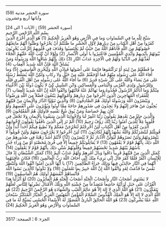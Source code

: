 ------------------------------------------------------------------------

(59) سورة الحشر مدنية  
وآياتها أربع وعشرون  
  
\[سورة الحشر (59) : الآيات 1 الى 24\]  
بِسْمِ اللَّهِ الرَّحْمنِ الرَّحِيمِ  
سَبَّحَ لِلَّهِ ما فِي السَّماواتِ وَما فِي الْأَرْضِ وَهُوَ الْعَزِيزُ الْحَكِيمُ (1) هُوَ الَّذِي أَخْرَجَ
الَّذِينَ كَفَرُوا مِنْ أَهْلِ الْكِتابِ مِنْ دِيارِهِمْ لِأَوَّلِ الْحَشْرِ ما ظَنَنْتُمْ أَنْ يَخْرُجُوا وَظَنُّوا
أَنَّهُمْ مانِعَتُهُمْ حُصُونُهُمْ مِنَ اللَّهِ فَأَتاهُمُ اللَّهُ مِنْ حَيْثُ لَمْ يَحْتَسِبُوا وَقَذَفَ فِي قُلُوبِهِمُ
الرُّعْبَ يُخْرِبُونَ بُيُوتَهُمْ بِأَيْدِيهِمْ وَأَيْدِي الْمُؤْمِنِينَ فَاعْتَبِرُوا يا أُولِي الْأَبْصارِ (2)
وَلَوْلا أَنْ كَتَبَ اللَّهُ عَلَيْهِمُ الْجَلاءَ لَعَذَّبَهُمْ فِي الدُّنْيا وَلَهُمْ فِي الْآخِرَةِ عَذابُ
النَّارِ (3) ذلِكَ بِأَنَّهُمْ شَاقُّوا اللَّهَ وَرَسُولَهُ وَمَنْ يُشَاقِّ اللَّهَ فَإِنَّ اللَّهَ شَدِيدُ الْعِقابِ
(4)  
ما قَطَعْتُمْ مِنْ لِينَةٍ أَوْ تَرَكْتُمُوها قائِمَةً عَلى أُصُولِها فَبِإِذْنِ اللَّهِ وَلِيُخْزِيَ الْفاسِقِينَ
(5) وَما أَفاءَ اللَّهُ عَلى رَسُولِهِ مِنْهُمْ فَما أَوْجَفْتُمْ عَلَيْهِ مِنْ خَيْلٍ وَلا رِكابٍ وَلكِنَّ
اللَّهَ يُسَلِّطُ رُسُلَهُ عَلى مَنْ يَشاءُ وَاللَّهُ عَلى كُلِّ شَيْءٍ قَدِيرٌ (6) ما أَفاءَ اللَّهُ عَلى
رَسُولِهِ مِنْ أَهْلِ الْقُرى فَلِلَّهِ وَلِلرَّسُولِ وَلِذِي الْقُرْبى وَالْيَتامى وَالْمَساكِينِ وَابْنِ
السَّبِيلِ كَيْ لا يَكُونَ دُولَةً بَيْنَ الْأَغْنِياءِ مِنْكُمْ وَما آتاكُمُ الرَّسُولُ فَخُذُوهُ وَما
نَهاكُمْ عَنْهُ فَانْتَهُوا وَاتَّقُوا اللَّهَ إِنَّ اللَّهَ شَدِيدُ الْعِقابِ (7) لِلْفُقَراءِ الْمُهاجِرِينَ
الَّذِينَ أُخْرِجُوا مِنْ دِيارِهِمْ وَأَمْوالِهِمْ يَبْتَغُونَ فَضْلاً مِنَ اللَّهِ وَرِضْواناً وَيَنْصُرُونَ اللَّهَ
وَرَسُولَهُ أُولئِكَ هُمُ الصَّادِقُونَ (8) وَالَّذِينَ تَبَوَّؤُا الدَّارَ وَالْإِيمانَ مِنْ قَبْلِهِمْ يُحِبُّونَ
مَنْ هاجَرَ إِلَيْهِمْ وَلا يَجِدُونَ فِي صُدُورِهِمْ حاجَةً مِمَّا أُوتُوا وَيُؤْثِرُونَ عَلى أَنْفُسِهِمْ وَلَوْ
كانَ بِهِمْ خَصاصَةٌ وَمَنْ يُوقَ شُحَّ نَفْسِهِ فَأُولئِكَ هُمُ الْمُفْلِحُونَ (9)  
وَالَّذِينَ جاؤُ مِنْ بَعْدِهِمْ يَقُولُونَ رَبَّنَا اغْفِرْ لَنا وَلِإِخْوانِنَا الَّذِينَ سَبَقُونا بِالْإِيمانِ
وَلا تَجْعَلْ فِي قُلُوبِنا غِلاًّ لِلَّذِينَ آمَنُوا رَبَّنا إِنَّكَ رَؤُفٌ رَحِيمٌ (10) أَلَمْ تَرَ إِلَى
الَّذِينَ نافَقُوا يَقُولُونَ لِإِخْوانِهِمُ الَّذِينَ كَفَرُوا مِنْ أَهْلِ الْكِتابِ لَئِنْ أُخْرِجْتُمْ لَنَخْرُجَنَّ
مَعَكُمْ وَلا نُطِيعُ فِيكُمْ أَحَداً أَبَداً وَإِنْ قُوتِلْتُمْ لَنَنْصُرَنَّكُمْ وَاللَّهُ يَشْهَدُ إِنَّهُمْ لَكاذِبُونَ
(11) لَئِنْ أُخْرِجُوا لا يَخْرُجُونَ مَعَهُمْ وَلَئِنْ قُوتِلُوا لا يَنْصُرُونَهُمْ وَلَئِنْ نَصَرُوهُمْ لَيُوَلُّنَّ
الْأَدْبارَ ثُمَّ لا يُنْصَرُونَ (12) لَأَنْتُمْ أَشَدُّ رَهْبَةً فِي صُدُورِهِمْ مِنَ اللَّهِ ذلِكَ بِأَنَّهُمْ قَوْمٌ
لا يَفْقَهُونَ (13) لا يُقاتِلُونَكُمْ جَمِيعاً إِلاَّ فِي قُرىً مُحَصَّنَةٍ أَوْ مِنْ وَراءِ جُدُرٍ بَأْسُهُمْ
بَيْنَهُمْ شَدِيدٌ تَحْسَبُهُمْ جَمِيعاً وَقُلُوبُهُمْ شَتَّى ذلِكَ بِأَنَّهُمْ قَوْمٌ لا يَعْقِلُونَ (14)  
كَمَثَلِ الَّذِينَ مِنْ قَبْلِهِمْ قَرِيباً ذاقُوا وَبالَ أَمْرِهِمْ وَلَهُمْ عَذابٌ أَلِيمٌ (15) كَمَثَلِ
الشَّيْطانِ إِذْ قالَ لِلْإِنْسانِ اكْفُرْ فَلَمَّا كَفَرَ قالَ إِنِّي بَرِيءٌ مِنْكَ إِنِّي أَخافُ اللَّهَ رَبَّ
الْعالَمِينَ (16) فَكانَ عاقِبَتَهُما أَنَّهُما فِي النَّارِ خالِدَيْنِ فِيها وَذلِكَ جَزاءُ
الظَّالِمِينَ (17) يا أَيُّهَا الَّذِينَ آمَنُوا اتَّقُوا اللَّهَ وَلْتَنْظُرْ نَفْسٌ ما قَدَّمَتْ لِغَدٍ
وَاتَّقُوا اللَّهَ إِنَّ اللَّهَ خَبِيرٌ بِما تَعْمَلُونَ (18) وَلا تَكُونُوا كَالَّذِينَ نَسُوا اللَّهَ
فَأَنْساهُمْ أَنْفُسَهُمْ أُولئِكَ هُمُ الْفاسِقُونَ (19)  
لا يَسْتَوِي أَصْحابُ النَّارِ وَأَصْحابُ الْجَنَّةِ أَصْحابُ الْجَنَّةِ هُمُ الْفائِزُونَ (20) لَوْ أَنْزَلْنا
هذَا الْقُرْآنَ عَلى جَبَلٍ لَرَأَيْتَهُ خاشِعاً مُتَصَدِّعاً مِنْ خَشْيَةِ اللَّهِ وَتِلْكَ الْأَمْثالُ نَضْرِبُها
لِلنَّاسِ لَعَلَّهُمْ يَتَفَكَّرُونَ (21) هُوَ اللَّهُ الَّذِي لا إِلهَ إِلاَّ هُوَ عالِمُ الْغَيْبِ وَالشَّهادَةِ
هُوَ الرَّحْمنُ الرَّحِيمُ (22) هُوَ اللَّهُ الَّذِي لا إِلهَ إِلاَّ هُوَ الْمَلِكُ الْقُدُّوسُ السَّلامُ
الْمُؤْمِنُ الْمُهَيْمِنُ الْعَزِيزُ الْجَبَّارُ الْمُتَكَبِّرُ سُبْحانَ اللَّهِ عَمَّا يُشْرِكُونَ (23) هُوَ اللَّهُ
الْخالِقُ الْبارِئُ الْمُصَوِّرُ لَهُ الْأَسْماءُ الْحُسْنى يُسَبِّحُ لَهُ ما فِي السَّماواتِ وَالْأَرْضِ وَهُوَ
الْعَزِيزُ الْحَكِيمُ (24)

------------------------------------------------------------------------

الجزء: 6 ¦ الصفحة: 3517
